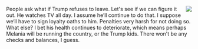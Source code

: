 <img src="http://scripting.com/images/2020/09/06/bidenHarris2020.png" border="0" align="right">People ask what if Trump refuses to leave. Let's see if we can figure it out. He watches TV all day. I assume he’ll continue to do that. I suppose we‘ll have to sign loyalty oaths to him. Penalties very harsh for not doing so. What else? I bet his health continues to deteriorate, which means perhaps Melania will be running the country, or the Trump kids. There won't be any checks and balances, I guess. 
